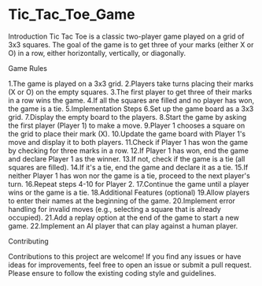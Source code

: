 # Tic_Tac_Toe_Game

Introduction
Tic Tac Toe is a classic two-player game played on a grid of 3x3 squares. The goal of the game is to get three of your marks (either X or O) in a row, either horizontally, vertically, or diagonally.

Game Rules

1.The game is played on a 3x3 grid.
2.Players take turns placing their marks (X or O) on the empty squares.
3.The first player to get three of their marks in a row wins the game.
4.If all the squares are filled and no player has won, the game is a tie.
5.Implementation Steps
6.Set up the game board as a 3x3 grid.
7.Display the empty board to the players.
8.Start the game by asking the first player (Player 1) to make a move.
9.Player 1 chooses a square on the grid to place their mark (X).
10.Update the game board with Player 1's move and display it to both players.
11.Check if Player 1 has won the game by checking for three marks in a row.
12.If Player 1 has won, end the game and declare Player 1 as the winner.
13.If not, check if the game is a tie (all squares are filled).
14.If it's a tie, end the game and declare it as a tie.
15.If neither Player 1 has won nor the game is a tie, proceed to the next player's turn.
16.Repeat steps 4-10 for Player 2.
17.Continue the game until a player wins or the game is a tie.
18.Additional Features (optional)
19.Allow players to enter their names at the beginning of the game.
20.Implement error handling for invalid moves (e.g., selecting a square that is already occupied).
21.Add a replay option at the end of the game to start a new game.
22.Implement an AI player that can play against a human player.

Contributing

Contributions to this project are welcome! If you find any issues or have ideas for improvements, feel free to open an issue or submit a pull request. Please ensure to follow the existing coding style and guidelines.

